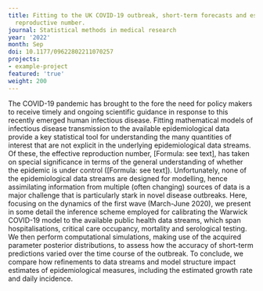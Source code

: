 ```yaml
---
title: Fitting to the UK COVID-19 outbreak, short-term forecasts and estimating the
  reproductive number.
journal: Statistical methods in medical research
year: '2022'
month: Sep
doi: 10.1177/09622802211070257
projects:
- example-project
featured: 'true'
weight: 200
---
```


The COVID-19 pandemic has brought to the fore the need for policy makers to receive timely and ongoing scientific guidance in response to this recently emerged human infectious disease. Fitting mathematical models of infectious disease transmission to the available epidemiological data provide a key statistical tool for understanding the many quantities of interest that are not explicit in the underlying epidemiological data streams. Of these, the effective reproduction number, [Formula: see text], has taken on special significance in terms of the general understanding of whether the epidemic is under control ([Formula: see text]). Unfortunately, none of the epidemiological data streams are designed for modelling, hence assimilating information from multiple (often changing) sources of data is a major challenge that is particularly stark in novel disease outbreaks. Here, focusing on the dynamics of the first wave (March-June 2020), we present in some detail the inference scheme employed for calibrating the Warwick COVID-19 model to the available public health data streams, which span hospitalisations, critical care occupancy, mortality and serological testing. We then perform computational simulations, making use of the acquired parameter posterior distributions, to assess how the accuracy of short-term predictions varied over the time course of the outbreak. To conclude, we compare how refinements to data streams and model structure impact estimates of epidemiological measures, including the estimated growth rate and daily incidence.